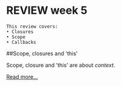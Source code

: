 # REVIEW week 5

```
This review covers:
• Closures
• Scope
• Callbacks
```

##Scope, closures and 'this'

Scope, closure and 'this' are about *context*.

[Read more...](../fundamentals/scope_closures_this.md)

